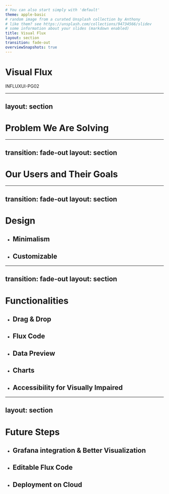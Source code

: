 ```yaml
---
# You can also start simply with 'default'
theme: apple-basic
# random image from a curated Unsplash collection by Anthony
# like them? see https://unsplash.com/collections/94734566/slidev
# some information about your slides (markdown enabled)
title: Visual Flux
layout: section
transition: fade-out
overviewSnapshots: true
---
```


# Visual Flux

<div class="absolute bottom-10">
  <span class="font-700">
    INFLUXUI-PG02
  </span>
</div>

<!--
Thank you respectable representatives from ATSTS, Amali and the teaching team for having us. 
Really previledged and fortunate to be here to present you our solution for the influx ui project. Let's jump right in.
-->

---
layout: section
---

# Problem We Are Solving

<!--
The problem we are trying to solve is that many data analysts or business analysts have to use InfluxDB for analysing time-series data in their daily work but don’t have programming skills or are unfamiliar with the Flux language. Those analysts are the typical users who will use our software. But other than that, because we have implemented screen reader voice-over accessibility on our user interface, our software is also accessible to those who are visually impaired.
-->

---
transition: fade-out
layout: section
---

# Our Users and Their Goals

<!--  
Goals:
* Querying data without writing any code
* Visualizing data in a way that is easy to understand
-->

---
transition: fade-out
layout: section
---

# Design

* ## Minimalism
* ## Customizable 

<!-- 
Frontend team put a lot of thoughts into the design

* Style
  * Minimalism: Minimal distraction
* Customizable Layout, make it your own
  * Multi-panel
  * Toggle panels
  * Sidebar collapse & expand for icon only nodes
  * header w/ three toggles for the panels, resizable
  * Run and pause query execution for real-time query result update
  * Light & Dark theme
 -->

---
transition: fade-out
layout: section
---

# Functionalities

* ## Drag & Drop
* ## Flux Code
* ## Data Preview
* ## Charts
* ## Accessibility for Visually Impaired

<!-- 
* On the side, we have all 5 nodes that we can drag and drop
* If you hesitate and want to withdraw the node, place it outside of the flow panel and it will bounce back with a toast.
* Notice how smooth and beautiful the animation is
* Drop and connect nodes
    * Zoom panel in and out
    * Fit the flow to the view
    * Lock the flow chart and disable modification
    * Mess the flow chart up and auto-align it
    * Reset the flow chart to the initial state

* Nodes
    * Three Selectors
    * Two filters
    * Date range with input and presets
    * Value threshold composition (And & Or)

* Flux query update in real time
  * Syntax highlighting with two themes according to the mode you are in
  * Valid syntax with operator precedence
  
* Click on the run query button to execute the query

* Data Preview
  * row selection
  * Sort by a column ascending or descending
  * pagination
  * Search filter
  * custom column display
  * CSV export

* Charts
  * Line chart
  * Bar chart
  * Area chart 
  * Tooltips with legend
  * Data summary
  * Display name
  * Select which fields you want to display

* Accessibility
  * Equally accessible to the visually impaired
  * Keyboard navigation
  * Screen reader support
  * Inclusive & Equal access to information
-->

---
layout: section
---

# Future Steps

* ## Grafana integration & Better Visualization
* ## Editable Flux Code
* ## Deployment on Cloud

